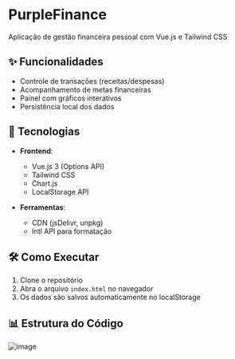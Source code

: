 # PurpleFinance

Aplicação de gestão financeira pessoal com Vue.js e Tailwind CSS

## ✨ Funcionalidades

- Controle de transações (receitas/despesas)
- Acompanhamento de metas financeiras
- Painel com gráficos interativos
- Persistência local dos dados

## 🚀 Tecnologias

- **Frontend**:
  - Vue.js 3 (Options API)
  - Tailwind CSS
  - Chart.js
  - LocalStorage API

- **Ferramentas**:
  - CDN (jsDelivr, unpkg)
  - Intl API para formatação

## 🛠️ Como Executar

1. Clone o repositório
2. Abra o arquivo `index.html` no navegador
3. Os dados são salvos automaticamente no localStorage

## 📊 Estrutura do Código


![image](https://github.com/user-attachments/assets/dc2974e5-afdd-4c21-b7e6-fd1ea30a473f)
